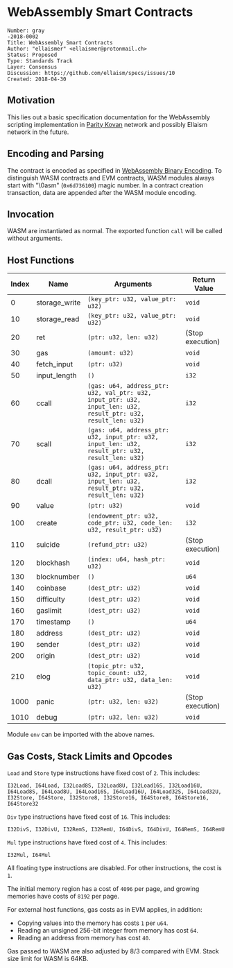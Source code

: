 # WebAssembly Smart Contracts

    Number: gray
    -2018-0002
    Title: WebAssembly Smart Contracts
    Author: "ellaismer" <ellaismer@protonmail.ch>
    Status: Proposed
    Type: Standards Track
    Layer: Consensus
    Discussion: https://github.com/ellaism/specs/issues/10
    Created: 2018-04-30

## Motivation

This lies out a basic specification documentation for the WebAssembly scripting implementation in [Parity Kovan](https://kovan-testnet.github.io/website/) network and possibly Ellaism network in the future.

## Encoding and Parsing

The contract is encoded as specified in [WebAssembly Binary Encoding](https://github.com/WebAssembly/design/blob/master/BinaryEncoding.md). To distinguish WASM contracts and EVM contracts, WASM modules always start with "\0asm" (`0x6d736100`) magic number. In a contract creation transaction, data are appended after the WASM module encoding.

## Invocation

WASM are instantiated as normal. The exported function `call` will be called without arguments.

## Host Functions

| Index | Name | Arguments | Return Value |
|------|---------------|----------------------------------------------------------------------------------------------------------------|------------------|
| 0    | storage_write | `(key_ptr: u32, value_ptr: u32)`                                                                               | `void`           |
| 10   | storage_read  | `(key_ptr: u32, value_ptr: u32)`                                                                               | `void`           |
| 20   | ret           | `(ptr: u32, len: u32)`                                                                                         | (Stop execution) |
| 30   | gas           | `(amount: u32)`                                                                                                | `void`           |
| 40   | fetch_input   | `(ptr: u32)`                                                                                                   | `void`           |
| 50   | input_length  | `()`                                                                                                           | `i32`            |
| 60   | ccall         | `(gas: u64, address_ptr: u32, val_ptr: u32, input_ptr: u32, input_len: u32, result_ptr: u32, result_len: u32)` | `i32`            |
| 70   | scall         | `(gas: u64, address_ptr: u32, input_ptr: u32, input_len: u32, result_ptr: u32, result_len: u32)`               | `i32`            |
| 80   | dcall         | `(gas: u64, address_ptr: u32, input_ptr: u32, input_len: u32, result_ptr: u32, result_len: u32)`               | `i32`            |
| 90   | value         | `(ptr: u32)`                                                                                                   | `void`           |
| 100  | create        | `(endowment_ptr: u32, code_ptr: u32, code_len: u32, result_ptr: u32)`                                          | `i32`            |
| 110  | suicide       | `(refund_ptr: u32)`                                                                                            | (Stop execution) |
| 120  | blockhash     | `(index: u64, hash_ptr: u32)`                                                                                  | `void`           |
| 130  | blocknumber   | `()`                                                                                                           | `u64`            |
| 140  | coinbase      | `(dest_ptr: u32)`                                                                                              | `void`           |
| 150  | difficulty    | `(dest_ptr: u32)`                                                                                              | `void`           |
| 160  | gaslimit      | `(dest_ptr: u32)`                                                                                              | `void`           |
| 170  | timestamp     | `()`                                                                                                           | `u64`            |
| 180  | address       | `(dest_ptr: u32)`                                                                                              | `void`           |
| 190  | sender        | `(dest_ptr: u32)`                                                                                              | `void`           |
| 200  | origin        | `(dest_ptr: u32)`                                                                                              | `void`           |
| 210  | elog          | `(topic_ptr: u32, topic_count: u32, data_ptr: u32, data_len: u32)`                                             | `void`           |
| 1000 | panic         | `(ptr: u32, len: u32)`                                                                                         | (Stop execution) |
| 1010 | debug         | `(ptr: u32, len: u32)`                                                                                         | `void`           |

Module `env` can be imported with the above names.

## Gas Costs, Stack Limits and Opcodes

`Load` and `Store` type instructions have fixed cost of `2`. This includes:

```
I32Load, I64Load, I32Load8S, I32Load8U, I32Load16S, I32Load16U, I64Load8S, I64Load8U, I64Load16S, I64Load16U, I64Load32S, I64Load32U, I32Store, I64Store, I32Store8, I32Store16, I64Store8, I64Store16, I64Store32
```

`Div` type instructions have fixed cost of `16`. This includes:

```
I32DivS, I32DivU, I32RemS, I32RemU, I64DivS, I64DivU, I64RemS, I64RemU
```

`Mul` type instructions have fixed cost of `4`. This includes:

```
I32Mul, I64Mul
```

All floating type instructions are disabled. For other instructions, the cost is `1`.

The initial memory region has a cost of `4096` per page, and growing memories have costs of `8192` per page.

For external host functions, gas costs as in EVM applies, in addition:

* Copying values into the memory has costs `1` per `u64`.
* Reading an unsigned 256-bit integer from memory has cost `64`.
* Reading an address from memory has cost `40`.

Gas passed to WASM are also adjusted by 8/3 compared with EVM. Stack size limit for WASM is 64KB.
